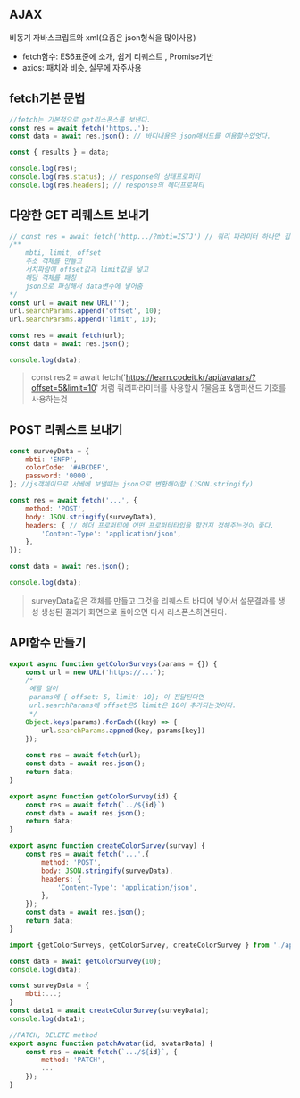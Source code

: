 ## AJAX
비동기 자바스크립트와 xml(요즘은 json형식을 많이사용)
- fetch함수: ES6표준에 소개, 쉽게 리퀘스트 , Promise기반
- axios: 패치와 비슷, 실무에 자주사용

## fetch기본 문법
```js
//fetch는 기본적으로 get리스폰스를 보낸다.
const res = await fetch('https..');
const data = await res.json(); // 바디내용은 json매서드를 이용할수있엇다.

const { results } = data;

console.log(res);
console.log(res.status); // response의 상태프로퍼티
console.log(res.headers); // response의 헤더프로퍼티
```

## 다양한 GET 리퀘스트 보내기
```js
// const res = await fetch('http.../?mbti=ISTJ') // 쿼리 파라미터 하나만 집어서 보여줄수있다.
/**  
	mbti, limit, offset
	주소 객체를 만들고
	서치파람에 offset값과 limit값을 넣고
	해당 객체를 패칭
	json으로 파싱해서 data변수에 넣어줌
*/
const url = await new URL('');
url.searchParams.append('offset', 10);
url.searchParams.append('limit', 10);

const res = await fetch(url);
const data = await res.json();

console.log(data);
```
>const res2 = await fetch('https://learn.codeit.kr/api/avatars/?offset=5&limit=10'
>처럼 쿼리파라미터를 사용할시 ?물음표 &앰퍼샌드 기호를 사용하는것

## POST 리퀘스트 보내기
```js
const surveyData = {
	mbti: 'ENFP',
	colorCode: '#ABCDEF',
	password: '0000',
}; //js객체이므로 서베에 보낼때는 json으로 변환해야함 (JSON.stringify)

const res = await fetch('...', {
	method: 'POST',
	body: JSON.stringify(surveyData),
	headers: { // 헤더 프로퍼티에 어떤 프로퍼티타입을 할건지 정해주는것이 좋다.
		'Content-Type': 'application/json',
	},
});

const data = await res.json();

console.log(data);
```
> surveyData같은 객체를 만들고 그것을 리퀘스트 바디에 넣어서 설문결과를 생성 생성된 결과가 화면으로 돌아오면 다시 리스폰스하면된다.

## API함수 만들기
```js
export async function getColorSurveys(params = {}) {
	const url = new URL('https://...');
	/*
	 예를 덜어
	 params에 { offset: 5, limit: 10}; 이 전달된다면
	 url.searchParams에 offset은5 limit은 10이 추가되는것이다.
	 */
	Object.keys(params).forEach((key) => {
		url.searchParams.appned(key, params[key])
	});
	
	const res = await fetch(url);
	const data = await res.json();
	return data;
}

export async function getColorSurvey(id) {
	const res = await fetch(`../${id}`)
	const data = await res.json();
	return data;
}

export async function createColorSurvey(survay) {
	const res = await fetch('...',{
		method: 'POST',
		body: JSON.stringify(surveyData),
		headers: {
			'Content-Type': 'application/json',
		},
	});
	const data = await res.json();
	return data;
}
```

```js
import {getColorSurveys, getColorSurvey, createColorSurvey } from './api.js';

const data = await getColorSurvey(10); 
console.log(data);

const surveyData = {
	mbti:...;
}
const data1 = await createColorSurvey(surveyData);
console.log(data1);
```

```js
//PATCH, DELETE method
export async function patchAvatar(id, avatarData) {
	const res = await fetch(`.../${id}`, {
		method: 'PATCH',
		...
	});
}
```
